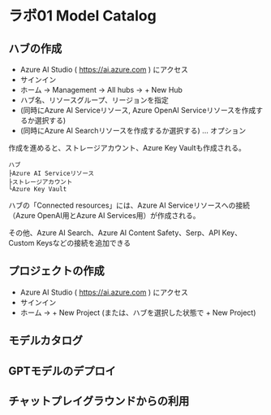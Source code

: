 # ラボ01 Model Catalog


## ハブの作成

- Azure AI Studio ( https://ai.azure.com ) にアクセス
- サインイン
- ホーム → Management → All hubs → + New Hub
- ハブ名、リソースグループ、リージョンを指定
- (同時にAzure AI Serviceリソース, Azure OpenAI Serviceリソースを作成するか選択する)
- (同時にAzure AI Searchリソースを作成するか選択する) ... オプション

作成を進めると、ストレージアカウント、Azure Key Vaultも作成される。

```
ハブ
├Azure AI Serviceリソース
├ストレージアカウント
└Azure Key Vault
```

ハブの「Connected resources」には、Azure AI Serviceリソースへの接続（Azure OpenAI用とAzure AI Services用）が作成される。

その他、Azure AI Search、Azure AI Content Safety、Serp、API Key、Custom Keysなどの接続を追加できる

## プロジェクトの作成


- Azure AI Studio ( https://ai.azure.com ) にアクセス
- サインイン
- ホーム → + New Project (または、ハブを選択した状態で + New Project)


## モデルカタログ


## GPTモデルのデプロイ

## チャットプレイグラウンドからの利用

